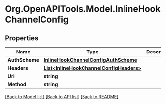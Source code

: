 # Org.OpenAPITools.Model.InlineHookChannelConfig

## Properties

Name | Type | Description | Notes
------------ | ------------- | ------------- | -------------
**AuthScheme** | [**InlineHookChannelConfigAuthScheme**](InlineHookChannelConfigAuthScheme.md) |  | [optional] 
**Headers** | [**List&lt;InlineHookChannelConfigHeaders&gt;**](InlineHookChannelConfigHeaders.md) |  | [optional] 
**Uri** | **string** |  | [optional] 
**Method** | **string** |  | [optional] 

[[Back to Model list]](../README.md#documentation-for-models) [[Back to API list]](../README.md#documentation-for-api-endpoints) [[Back to README]](../README.md)


